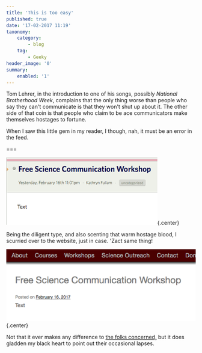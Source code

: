 ```yaml
---
title: 'This is too easy'
published: true
date: '17-02-2017 11:19'
taxonomy:
    category:
        - blog
    tag:
        - Geeky
header_image: '0'
summary:
    enabled: '1'
---
```


Tom Lehrer, in the introduction to one of his songs, possibly _National Brotherhood Week_, complains that the only thing worse than people who say they can't communicate is that they won't shut up about it. The other side of that coin is that people who claim to be ace communicators make themselves hostages to fortune.

When I saw this little gem in my reader, I though, nah, it must be an error in the feed.

===

![](text-01.png){.center} 

Being the diligent type, and also scenting that warm hostage blood, I scurried over to the website, just in case. 'Zact same thing!

![](text-02.png){.center} 

Not that it ever makes any difference to [the folks concerned,](https://www.jeremycherfas.net/blog/shurely-shome-mishtake) but it does gladden my black heart to point out their occasional lapses.